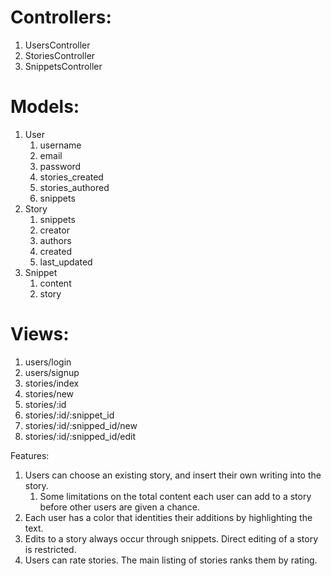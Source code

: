 # Controllers:
1. UsersController
2. StoriesController
3. SnippetsController

# Models:
1. User
    1. username
    2. email
    3. password
    4. stories_created
    5. stories_authored
    6. snippets
2. Story
    1. snippets
    2. creator
    3. authors
    4. created
    5. last_updated
3. Snippet
    1. content
    2. story

# Views:
1. users/login
2. users/signup
3. stories/index
4. stories/new
5. stories/:id
6. stories/:id/:snippet_id
7. stories/:id/:snipped_id/new
8. stories/:id/:snipped_id/edit

Features:
1. Users can choose an existing story, and insert their own writing into the story.
    1. Some limitations on the total content each user can add to a story before other users are given a chance.
2. Each user has a color that identities their additions by highlighting the text.
3. Edits to a story always occur through snippets. Direct editing of a story is restricted.
4. Users can rate stories. The main listing of stories ranks them by rating.



